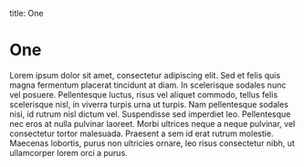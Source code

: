 title: One

# One

Lorem ipsum dolor sit amet, consectetur adipiscing elit. Sed et felis quis magna
fermentum placerat tincidunt at diam. In scelerisque sodales nunc vel posuere.
Pellentesque luctus, risus vel aliquet commodo, tellus felis scelerisque nisl,
in viverra turpis urna ut turpis. Nam pellentesque sodales nisi, id rutrum nisl
dictum vel. Suspendisse sed imperdiet leo. Pellentesque nec eros at nulla
pulvinar laoreet. Morbi ultrices neque a neque pulvinar, vel consectetur tortor
malesuada. Praesent a sem id erat rutrum molestie. Maecenas lobortis, purus non
ultricies ornare, leo risus consectetur nibh, ut ullamcorper lorem orci a purus.

